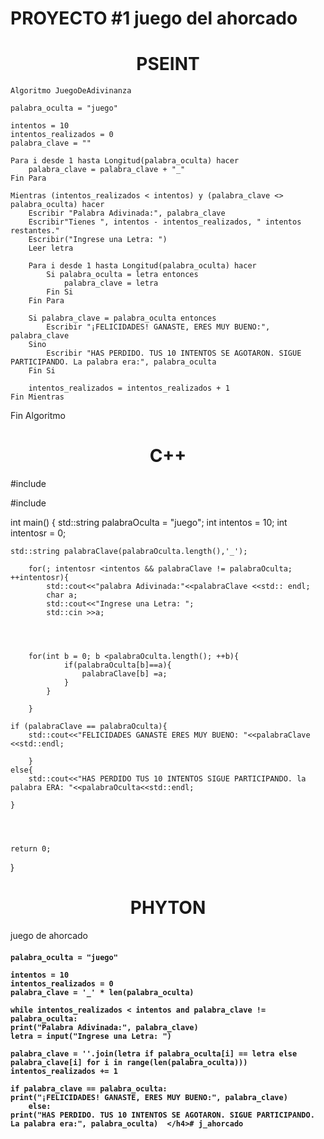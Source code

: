 # <H1>PROYECTO #1 juego del ahorcado 
<H1><center> PSEINT</CENTER ></H1>

    Algoritmo JuegoDeAdivinanza

    palabra_oculta = "juego"

    intentos = 10
    intentos_realizados = 0
    palabra_clave = ""
	
    Para i desde 1 hasta Longitud(palabra_oculta) hacer
        palabra_clave = palabra_clave + "_"
    Fin Para
	
    Mientras (intentos_realizados < intentos) y (palabra_clave <> palabra_oculta) hacer
        Escribir "Palabra Adivinada:", palabra_clave
        Escribir"Tienes ", intentos - intentos_realizados, " intentos restantes."
        Escribir("Ingrese una Letra: ")
        Leer letra
		
        Para i desde 1 hasta Longitud(palabra_oculta) hacer
            Si palabra_oculta = letra entonces
                palabra_clave = letra
            Fin Si
        Fin Para
		
        Si palabra_clave = palabra_oculta entonces
            Escribir "¡FELICIDADES! GANASTE, ERES MUY BUENO:", palabra_clave
        Sino
            Escribir "HAS PERDIDO. TUS 10 INTENTOS SE AGOTARON. SIGUE PARTICIPANDO. La palabra era:", palabra_oculta
        Fin Si
		
        intentos_realizados = intentos_realizados + 1
    Fin Mientras
Fin Algoritmo

# <H1><center> C++</CENTER ></H1>

#include <iostream>

#include <string>

int main() {
	std::string palabraOculta = "juego";
	int intentos = 10;
	int intentosr = 0;
	
	std::string palabraClave(palabraOculta.length(),'_');
	
		for(; intentosr <intentos && palabraClave != palabraOculta; ++intentosr){
			std::cout<<"palabra Adivinada:"<<palabraClave <<std:: endl;
			char a;
			std::cout<<"Ingrese una Letra: ";
			std::cin >>a;
			
			
			
			
		for(int b = 0; b <palabraOculta.length(); ++b){
				if(palabraOculta[b]==a){
					palabraClave[b] =a;
				}
			}
			
		}
	 
	if (palabraClave == palabraOculta){
		std::cout<<"FELICIDADES GANASTE ERES MUY BUENO: "<<palabraClave <<std::endl;
		
		}
	else{
		std::cout<<"HAS PERDIDO TUS 10 INTENTOS SIGUE PARTICIPANDO. la palabra ERA: "<<palabraOculta<<std::endl; 
		
	}
	
	
	
	
	return 0;
}

# <H1><center> PHYTON</CENTER ></H1>
juego de ahorcado

<h4>

    palabra_oculta = "juego"

    intentos = 10
    intentos_realizados = 0
    palabra_clave = '_' * len(palabra_oculta)

    while intentos_realizados < intentos and palabra_clave != palabra_oculta:
    print("Palabra Adivinada:", palabra_clave)
    letra = input("Ingrese una Letra: ")

    palabra_clave = ''.join(letra if palabra_oculta[i] == letra else palabra_clave[i] for i in range(len(palabra_oculta)))
    intentos_realizados += 1

    if palabra_clave == palabra_oculta:
    print("¡FELICIDADES! GANASTE, ERES MUY BUENO:", palabra_clave)
        else:
    print("HAS PERDIDO. TUS 10 INTENTOS SE AGOTARON. SIGUE PARTICIPANDO. La palabra era:", palabra_oculta)  </h4>#   j _ a h o r c a d o  
 